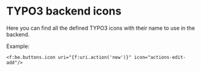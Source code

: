 # TYPO3 backend icons

Here you can find all the defined TYPO3 icons with their name to use in the backend.

Example:

```
<f:be.buttons.icon uri="{f:uri.action('new')}" icon="actions-edit-add"/>
```
